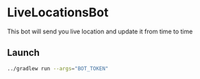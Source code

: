 # LiveLocationsBot

This bot will send you live location and update it from time to time

## Launch

```bash
../gradlew run --args="BOT_TOKEN"
```
